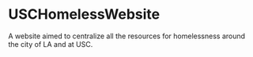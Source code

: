 # USCHomelessWebsite
A website aimed to centralize all the resources for homelessness around the city of LA and at USC. 
